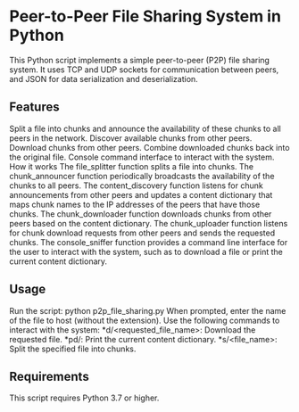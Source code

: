 # Peer-to-Peer File Sharing System in Python 
This Python script implements a simple peer-to-peer (P2P) file sharing system. It uses TCP and UDP sockets for communication between peers, and JSON for data serialization and deserialization.

## Features
Split a file into chunks and announce the availability of these chunks to all peers in the network.
Discover available chunks from other peers.
Download chunks from other peers.
Combine downloaded chunks back into the original file.
Console command interface to interact with the system.
How it works
The file_splitter function splits a file into chunks.
The chunk_announcer function periodically broadcasts the availability of the chunks to all peers.
The content_discovery function listens for chunk announcements from other peers and updates a content dictionary that maps chunk names to the IP addresses of the peers that have those chunks.
The chunk_downloader function downloads chunks from other peers based on the content dictionary.
The chunk_uploader function listens for chunk download requests from other peers and sends the requested chunks.
The console_sniffer function provides a command line interface for the user to interact with the system, such as to download a file or print the current content dictionary.
## Usage
Run the script: python p2p_file_sharing.py
When prompted, enter the name of the file to host (without the extension).
Use the following commands to interact with the system:
*d/<requested_file_name>: Download the requested file.
*pd/: Print the current content dictionary.
*s/<file_name>: Split the specified file into chunks.
## Requirements
This script requires Python 3.7 or higher.
